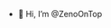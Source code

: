 - 👋 Hi, I’m @ZenoOnTop

<!---
ZenoOnTop/ZenoOnTop is a ✨ special ✨ repository because its `README.md` (this file) appears on your GitHub profile.
You can click the Preview link to take a look at your changes.
--->
